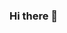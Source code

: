 ### Hi there 👋

<!--
**lucasMart27/lucasMart27** is a ✨ _special_ ✨ repository because its `README.md` (this file) appears on your GitHub profile.
.Net
<h1 align = "center" >Seja bem vindo </h1>
Here are some ideas to get you started:

- 🔭 I’m currently working on ...
- 🌱 I’m currently learning ...
- 👯 I’m looking to collaborate on ...
- 🤔 I’m looking for help with ...
- 💬 Ask me about ...
- 📫 How to reach me: ...
- 😄 Pronouns: ...
- ⚡ Fun fact: ...
<a href="https://github.com/lucasMart27" target="_blank">
  <img align="right" src="https://cdn.iconscout.com/icon/free/png-256/github-108-438008.png" width="48px" height="48px">
</a><br />

Portfólio:https://lucasmartins-portfolio.azurewebsites.net/projects

Linkedin :https://www.linkedin.com/in/lucas-martins/

